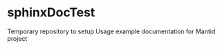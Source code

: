 sphinxDocTest
=============

Temporary repository to setup Usage example documentation for Mantid project
